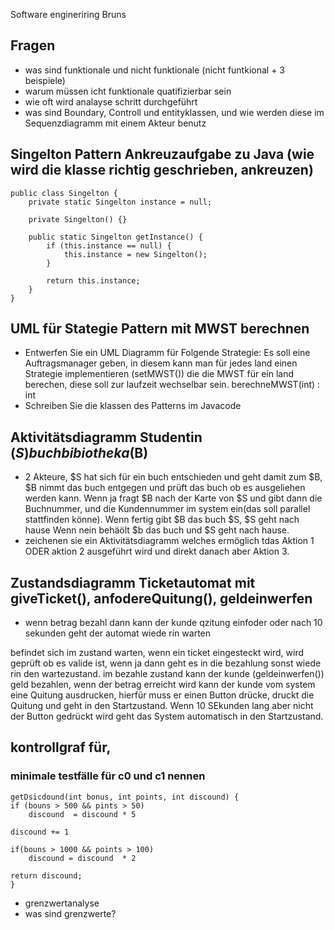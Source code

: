Software engineriring Bruns

## Fragen

* was sind funktionale und nicht funktionale (nicht funtkional + 3 beispiele)
* warum müssen icht funktionale quatifizierbar sein
* wie oft wird analayse schritt durchgeführt
* was sind Boundary, Controll und entityklassen, und wie werden diese im Sequenzdiagramm mit einem Akteur benutz

## Singelton Pattern Ankreuzaufgabe zu Java (wie wird die klasse richtig geschrieben, ankreuzen)

```
public class Singelton {
	private static Singelton instance = null;

	private Singelton() {}

	public static Singelton getInstance() {
		if (this.instance == null) {
			this.instance = new Singelton();
		}

		return this.instance;
	}
}
```

## UML für Stategie Pattern mit MWST berechnen

* Entwerfen Sie ein UML Diagramm für Folgende Strategie: Es soll eine Auftragsmanager geben, in diesem kann man für jedes land einen Strategie implementieren (setMWST()) die die MWST für ein land berechen, diese soll zur laufzeit wechselbar sein. berechneMWST(int) : int
* Schreiben Sie die klassen des Patterns im Javacode

## Aktivitätsdiagramm Studentin ($S) buch bibiotheka ($B)

* 2 Akteure, $S hat sich für ein buch entschieden und geht damit zum $B, $B nimmt das buch entgegen und prüft das buch ob es ausgeliehen werden kann. Wenn ja fragt $B nach der Karte von $S und gibt dann die Buchnummer, und die Kundennummer im system ein(das soll parallel stattfinden könne). Wenn fertig gibt $B das buch $S, $S geht nach hause Wenn nein behäölt $b das buch und $S geht nach hause.
* zeichenen sie ein Aktivitätsdiagramm welches ermöglich tdas Aktion 1 ODER aktion 2 ausgeführt wird und direkt danach aber Aktion 3.

## Zustandsdiagramm Ticketautomat mit giveTicket(), anfodereQuitung(), geldeinwerfen

* wenn betrag bezahl dann kann der kunde qzitung einfoder oder nach 10 sekunden geht der automat wiede rin warten

befindet sich im zustand warten, wenn ein ticket eingesteckt wird, wird geprüft ob es valide ist, wenn ja dann geht es in die bezahlung sonst wiede rin den wartezustand. im bezahle zustand kann der kunde (geldeinwerfen()) geld bezahlen, wenn der betrag erreicht wird kann der kunde vom system eine Quitung ausdrucken, hierfür muss er einen Button drücke, druckt die Quitung und geht in den Startzustand. Wenn 10 SEkunden lang aber nicht der Button gedrückt wird geht das System automatisch in den Startzustand.

## kontrollgraf für,

### minimale testfälle für c0 und c1 nennen

```
getDsicdound(int bonus, int points, int discound) {
if (bouns > 500 && pints > 50)
	discound  = discound * 5

discound += 1

if(bouns > 1000 && points > 100)
	discound = discound  * 2

return discound;
}
```

* grenzwertanalyse
* was sind grenzwerte?